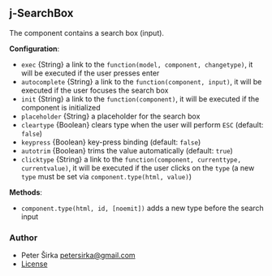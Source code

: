 ## j-SearchBox

The component contains a search box (input).

__Configuration__:

- `exec` {String} a link to the `function(model, component, changetype)`, it will be executed if the user presses enter
- `autocomplete` {String} a link to the `function(component, input)`, it will be executed if the user focuses the search box
- `init` {String} a link to the `function(component)`, it will be executed if the component is initialized
- `placeholder` {String} a placeholder for the search box
- `cleartype` {Boolean} clears type when the user will perform `ESC` (default: `false`)
- `keypress` {Boolean} key-press binding (default: `false`)
- `autotrim` {Boolean} trims the value automatically (default: `true`)
- `clicktype` {String} a link to the `function(component, currenttype, currentvalue)`, it will be executed if the user clicks on the `type` (a new `type` must be set via `component.type(html, value)`)

__Methods__:

- `component.type(html, id, [noemit])` adds a new type before the search input

### Author

- Peter Širka <petersirka@gmail.com>
- [License](https://www.totaljs.com/license/)